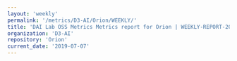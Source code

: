 ```yaml
---
layout: 'weekly'
permalink: '/metrics/D3-AI/Orion/WEEKLY/'
title: 'DAI Lab OSS Metrics Metrics report for Orion | WEEKLY-REPORT-2019-07-07'
organization: 'D3-AI'
repository: 'Orion'
current_date: '2019-07-07'
---
```

